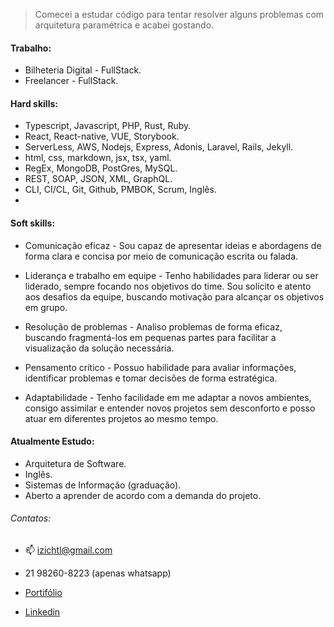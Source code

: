 
>Comecei a estudar código para tentar resolver alguns problemas com arquitetura paramétrica e acabei gostando.

#### Trabalho:

- Bilheteria Digital - FullStack. 
- Freelancer - FullStack. 

#### Hard skills:

- Typescript, Javascript, PHP, Rust, Ruby.
- React, React-native, VUE, Storybook.
- ServerLess, AWS, Nodejs, Express, Adonis, Laravel, Rails, Jekyll.
- html, css, markdown, jsx, tsx, yaml.
- RegEx, MongoDB, PostGres, MySQL.
- REST, SOAP, JSON, XML, GraphQL.
- CLI, CI/CL, Git, Github, PMBOK, Scrum, Inglês.
- 

#### Soft skills:

 - Comunicação eficaz - Sou capaz de apresentar ideias e abordagens de forma clara e concisa por meio de comunicação escrita ou falada.

- Liderança e trabalho em equipe - Tenho habilidades para liderar ou ser liderado, sempre focando nos objetivos do time. Sou solícito e atento aos desafios da equipe, buscando motivação para alcançar os objetivos em grupo.

- Resolução de problemas - Analiso problemas de forma eficaz, buscando fragmentá-los em pequenas partes para facilitar a visualização da solução necessária.

- Pensamento crítico - Possuo habilidade para avaliar informações, identificar problemas e tomar decisões de forma estratégica.

- Adaptabilidade - Tenho facilidade em me adaptar a novos ambientes, consigo assimilar e entender novos projetos sem desconforto e posso atuar em diferentes projetos ao mesmo tempo.

#### Atualmente Estudo:

- Arquitetura de Software. 
- Inglês. 
- Sistemas de Informação (graduação).
- Aberto a aprender de acordo com a demanda do projeto.

###### Contatos:

- 📫 izichtl@gmail.com 
-  21 98260-8223 (apenas whatsapp)

- [Portifólio](https://quemsoueu.netlify.app/)
- [Linkedin](https://www.linkedin.com/in/ivan-zichtl-ba5b7933/)








